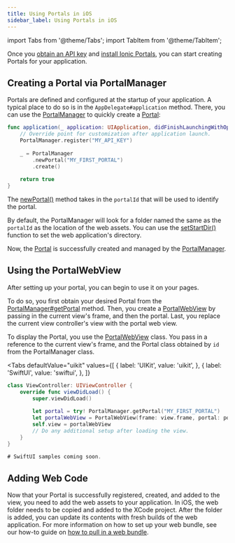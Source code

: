 ```yaml
---
title: Using Portals in iOS
sidebar_label: Using Portals in iOS
---
```


import Tabs from '@theme/Tabs';
import TabItem from '@theme/TabItem';

Once you [obtain an API key](./guide#signup) and [install Ionic Portals](./guide#install), you can start creating Portals for your application.

## Creating a Portal via PortalManager

Portals are defined and configured at the startup of your application. A typical place to do so is in the `AppDelegate#application` method. There, you can use the [PortalManager](../reference/ios/portal-manager) to quickly create a [Portal](../reference/ios/portal):


```swift title=AppDelegate.swift
func application(_ application: UIApplication, didFinishLaunchingWithOptions launchOptions: [UIApplication.LaunchOptionsKey: Any]?) -> Bool {
    // Override point for customization after application launch.
    PortalManager.register("MY_API_KEY")
            
    _ = PortalManager
        .newPortal("MY_FIRST_PORTAL")
        .create()
    
    return true
}
```

The [newPortal()](../reference/ios/portal-manager#newportal) method takes in the `portalId` that will be used to identify the portal.

By default, the PortalManager will look for a folder named the same as the `portalId` as the location of the web assets. You can use the [setStartDir()](../reference/ios/portal-builder#setstartdir) function to set the web application's directory.

Now, the [Portal](../reference/ios/portal) is successfully created and managed by the [PortalManager](../reference/ios/portal-manager).

## Using the PortalWebView

After setting up your portal, you can begin to use it on your pages.

To do so, you first obtain your desired Portal from the [PortalManager#getPortal](../reference/ios/portal-manager#getPortal) method. Then, you create a [PortalWebView](../reference/ios/portal-webview) by passing in the current view's frame, and then the portal. Last, you replace the current view controller's view with the portal web view.

To display the Portal, you use the [PortalWebView](../reference/ios/portal-webview) class. You pass in a reference to the current view's frame, and the Portal class obtained by `id` from the PortalManager class.

<Tabs 
    defaultValue="uikit" 
    values={[
        { label: 'UIKit', value: 'uikit', },
        { label: 'SwiftUI', value: 'swiftui', },
    ]}
>
<TabItem value="uikit">

```swift title=ViewController.swift
class ViewController: UIViewController {
    override func viewDidLoad() {
        super.viewDidLoad()
        
        let portal = try! PortalManager.getPortal("MY_FIRST_PORTAL")
        let portalWebView = PortalWebView(frame: view.frame, portal: portal)
        self.view = portalWebView
        // Do any additional setup after loading the view.
    }
}
```

</TabItem>
<TabItem value="swiftui">

```swift
# SwiftUI samples coming soon.
```

</TabItem>

</Tabs>

## Adding Web Code

Now that your Portal is successfully registered, created, and added to the view, you need to add the web assets to your application. In iOS, the web folder needs to be copied and added to the XCode project. After the folder is added, you can update its contents with fresh builds of the web application. For more information on how to set up your web bundle, see our how-to guide on [how to pull in a web bundle](../how-to/pull-in-web-bundle).
